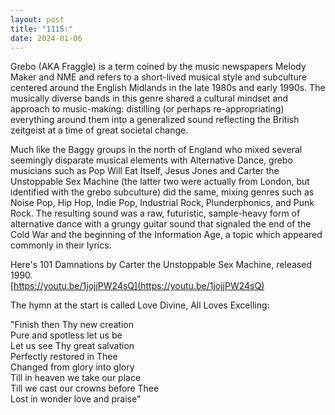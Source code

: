 ```yaml
---
layout: post
title: "1115:"
date: 2024-01-06
---
```


Grebo (AKA Fraggle) is a term coined by the music newspapers Melody Maker and NME and refers to a short-lived musical style and subculture centered around the English Midlands in the late 1980s and early 1990s. The musically diverse bands in this genre shared a cultural mindset and approach to music-making: distilling (or perhaps re-appropriating) everything around them into a generalized sound reflecting the British zeitgeist at a time of great societal change.

Much like the Baggy groups in the north of England who mixed several seemingly disparate musical elements with Alternative Dance, grebo musicians such as Pop Will Eat Itself, Jesus Jones and Carter the Unstoppable Sex Machine (the latter two were actually from London, but identified with the grebo subculture) did the same, mixing genres such as Noise Pop, Hip Hop, Indie Pop, Industrial Rock, Plunderphonics, and Punk Rock. The resulting sound was a raw, futuristic, sample-heavy form of alternative dance with a grungy guitar sound that signaled the end of the Cold War and the beginning of the Information Age, a topic which appeared commonly in their lyrics.

Here's 101 Damnations by Carter the Unstoppable Sex Machine, released 1990\.  
[https://youtu.be/1jojjPW24sQ](https://youtu.be/1jojjPW24sQ)

The hymn at the start is called Love Divine, All Loves Excelling:

"Finish then Thy new creation  
Pure and spotless let us be  
Let us see Thy great salvation  
Perfectly restored in Thee  
Changed from glory into glory  
Till in heaven we take our place  
Till we cast our crowns before Thee  
Lost in wonder love and praise"
